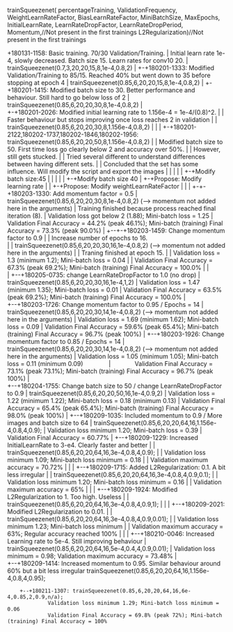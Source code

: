 trainSqueezenet(
	percentageTraining,
	ValidationFrequency,
	WeightLearnRateFactor,
	BiasLearnRateFactor,
	MiniBatchSize,
	MaxEpochs,
	InitialLearnRate,
	LearnRateDropFactor,
	LearnRateDropPeriod,
	Momentum,//Not present in the first trainings
	L2Regularization)//Not present in the first trainings

+180131-1158: Basic training. 70/30 Validation/Training.
|	      Initial learn rate 1e-4, slowly decreased. Batch size 15. Learn rates for conv10 20.
|	      trainSqueezenet(0.7,3,20,20,15,8,1e-4,0.8,2)
|
+-+180201-1333: Modified Validation/Training to 85/15. Reached 40% but went down to 35 before stopping at epoch 4
  |		trainSqueezenet(0.85,6,20,20,15,8,1e-4,0.8,2)
  |
  +-+180201-1415: Modified batch size to 30. Better performance and behaviour. Still hard to go below loss of 2
    |		  trainSqueezenet(0.85,6,20,20,30,8,1e-4,0.8,2)
    |			
    +-+180201-2026: Modified initial learning rate to 1.156e-4 = 1e-4/(0.8)^2. 
    | |		    Faster behaviour but stops improving once loss reaches 2 in validation
    | |		    trainSqueezenet(0.85,6,20,20,30,8,1.156e-4,0.8,2)
    | |
    | +-+180201-2122,180202-1737,180202-1846,180202-1956: trainSqueezenet(0.85,6,20,20,50,8,1.156e-4,0.8,2)
    | |           Modified batch size to 50. First time loss go clearly below 2 and accuracy over 50%.
    | | 	      However, still gets stucked.
    | |		      Tried several different to understand differences between having different sets.
    | |           Concluded that the set has some influence. Will modify the script and export the images
    | | 
    | | 
    | +-+Modify batch size:45
    | |
    | |
    | +-+Modify batch size 40
    |
    +-+Propose: Modify learning rate
    |
    |
    +-+Propose: Modify weightLearnRateFactor
    |
    |
    |
    +-+-+180203-1330: Add momentum factor = 0.5
      |               trainSqueezenet(0.85,6,20,20,30,8,1e-4,0.8,2)  (--> momentum not added here in the arguments)
      |   	          Training finished because process reached final iteration (8). 
      |	   	          Validation loss got below 2 (1.88); Mini-batch loss = 1.25
      |	 	            Validation Final Accuracy = 44.2% (peak 46.1%); Mini-batch (training) Final Accuracy = 73.3% (peak 90.0%)
      |	
      +--+-+180203-1459: Change momentum factor to 0.9 
         | |            Increase number of epochs to 16.		        
      	 | |            trainSqueezenet(0.85,6,20,20,30,16,1e-4,0.8,2)  (--> momentum not added here in the arguments)
      	 | |            Traning finished at epoch 15. 
      	 | |	          Validation loss = 1.3 (minimum 1.2); Mini-batch loss = 0.04
         | |     	      Validation Final Accuracy = 67.3% (peak 69.2%); Mini-batch (training) Final Accuracy = 100.0%
         | |       
         | +--+180205-0735: change LearnRateDropFactor to 1.0 (no drop)
         |                  trainSqueezenet(0.85,6,20,20,30,16,1e-4,1,2)
         |                  Validation loss = 1.47 (minimum 1.35); Mini-batch loss = 0.01
         |                  Validation Final Accuracy = 63.5% (peak 69.2%); Mini-batch (training) Final Accuracy = 100.0%
         |         
         +--+180203-1726: Change momentum factor to 0.95 / Epochs = 14
            |              trainSqueezenet(0.85,6,20,20,30,14,1e-4,0.8,2)  (--> momentum not added here in the arguments)
            |              Validation loss = 1.69 (minimum 1.62); Mini-batch loss = 0.09
            |              Validation Final Accuracy = 59.6% (peak 65.4%); Mini-batch (training) Final Accuracy = 96.7% (peak 100%)
            |
            +--+180203-1926: Change momentum factor to 0.85 / Epochs = 14
               |              trainSqueezenet(0.85,6,20,20,30,14,1e-4,0.8,2)  (--> momentum not added here in the arguments) 
               |              Validation loss = 1.05 (minimum 1.05); Mini-batch loss = 0.11 (minimum 0.09)
               |              Validation Final Accuracy = 73.1% (peak 73.1%); Mini-batch (training) Final Accuracy = 96.7% (peak 100%)
               |	
               +--+180204-1755: Change batch size to 50 / change LearnRateDropFactor to 0.9
               |                 trainSqueezenet(0.85,6,20,20,50,16,1e-4,0.9,2) 
               |                 Validation loss = 1.22 (minimum 1.22); Mini-batch loss = 0.18 (minimum 0.13)
               |                 Validation Final Accuracy = 65.4% (peak 65.4%); Mini-batch (training) Final Accuracy = 98.0% (peak 100%)
               |
			   +--+180209-1035: Included momentum to 0.9 / More images and batch size to 64
			      |				trainSqueezenet(0.85,6,20,20,64,16,1.156e-4,0.8,4,0.9);
			      |				Validation loss minimum 1.20; Mini-batch loss = 0.39
			      |				Validation Final Accuracy = 60.77%
			      |
			      +--+180209-1229: Increased InitialLearnRate to 3-e4. Clearly faster and better
				  |	 |   			trainSqueezenet(0.85,6,20,20,64,16,3e-4,0.8,4,0.9);
				  |	 |	    		Validation loss minimum 1.09; Mini-batch loss minimum = 0.18
				  |	 |		    	Validation maximum accuracy = 70.72%
				  |	 |
				  |  +--+180209-1715: Added L2Regularization: 0.1. A bit less irregular
				  |  |					trainSqueezenet(0.85,6,20,20,64,16,3e-4,0.8,4,0.9,0.1);
				  |  |					Validation loss minimum 1.20; Mini-batch loss minimum = 0.16
				  |  |					Validation maximum accuracy = 65%
				  |  |
				  |  +--+180209-1924: Modified L2Regularization to 1. Too high. Useless
				  |  |					trainSqueezenet(0.85,6,20,20,64,16,3e-4,0.8,4,0.9,1);
				  |  |
				  |  +--+180209-2021: Modified L2Regularization to 0.01. 
				  |  	|				trainSqueezenet(0.85,6,20,20,64,16,3e-4,0.8,4,0.9,0.01);
				  |		|				Validation loss minimum 1.23; Mini-batch loss minimum
				  |  	|				Validation maximum accuracy = 63%; Regular accuracy reached 100%
				  |     |
				  |     +--+180210-0046: Increased Learning rate to 5e-4. Still improving behaviour
				  |							trainSqueezenet(0.85,6,20,20,64,16,5e-4,0.4,4,0.9,0.01);
				  |                         Validation loss minimum = 0.98; Validation maximum accuracy = 73.48%
				  |      
				  +--+180209-1414: Increased momentum to 0.95. Similar behaviour around 60% but a bit less irregular
								   trainSqueezenet(0.85,6,20,20,64,16,1.156e-4,0.8,4,0.95);
		
		+--+180211-1307: trainSqueezenet(0.85,6,20,20,64,16,6e-4,0.85,2,0.9,n/a);
				 Validation loss minimum 1.29; Mini-batch loss minimum = 0.06	
				 Validation Final Accuracy = 69.8% (peak 72%); Mini-batch (training) Final Accuracy = 100%
